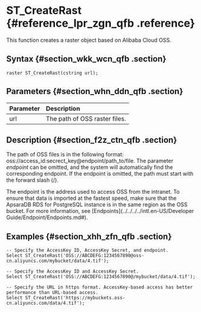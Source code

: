 # ST\_CreateRast {#reference_lpr_zgn_qfb .reference}

This function creates a raster object based on Alibaba Cloud OSS.

## Syntax {#section_wkk_wcn_qfb .section}

``` {#codeblock_9fi_ei4_6wx}
raster ST_CreateRast(cstring url);
```

## Parameters {#section_whn_ddn_qfb .section}

|Parameter|Description|
|:--------|:----------|
|url|The path of OSS raster files.|

## Description {#section_f2z_ctn_qfb .section}

The path of OSS files is in the following format: oss://access\_id:secrect\_key@endpoint/path\_to/file. The parameter *endpoint* can be omitted, and the system will automatically find the corresponding endpoint. If the endpoint is omitted, the path must start with the forward slash \(/\).

The endpoint is the address used to access OSS from the intranet. To ensure that data is imported at the fastest speed, make sure that the ApsaraDB RDS for PostgreSQL instance is in the same region as the OSS bucket. For more information, see [Endpoints](../../../../intl.en-US/Developer Guide/Endpoint/Endpoints.md#).

## Examples {#section_xhh_zfn_qfb .section}

``` {#codeblock_cz0_wnv_7tm}
-- Specify the AccessKey ID, AccessKey Secret, and endpoint.
Select ST_CreateRast('OSS://ABCDEFG:1234567890@oss-cn.aliyuncs.com/mybucket/data/4.tif');

-- Specify the AccessKey ID and AccessKey Secret.
Select ST_CreateRast('OSS://ABCDEFG:1234567890@/mybucket/data/4.tif');

-- Specify the URL in https format. AccessKey-based access has better performance than URL-based access.
Select ST_CreateRast('https://mybuckets.oss-cn.aliyuncs.com/data/4.tif');
```

